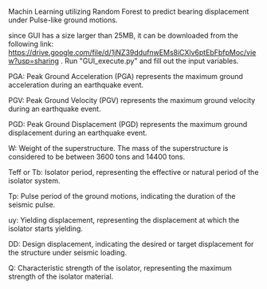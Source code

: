 Machin Learning utilizing Random Forest to predict bearing displacement under Pulse-like ground motions.

since GUI has a size larger than 25MB, it can be downloaded from the following link: https://drive.google.com/file/d/1jNZ39ddufnwEMs8iCXlv6ptEbFbfpMoc/view?usp=sharing .
Run "GUI_execute.py" and fill out the input variables.

PGA: Peak Ground Acceleration (PGA) represents the maximum ground acceleration during an earthquake event.

PGV: Peak Ground Velocity (PGV) represents the maximum ground velocity during an earthquake event.

PGD: Peak Ground Displacement (PGD) represents the maximum ground displacement during an earthquake event.

W: Weight of the superstructure. The mass of the superstructure is considered to be between 3600 tons and 14400 tons.

Teff or Tb: Isolator period, representing the effective or natural period of the isolator system.

Tp: Pulse period of the ground motions, indicating the duration of the seismic pulse.

uy: Yielding displacement, representing the displacement at which the isolator starts yielding.

DD: Design displacement, indicating the desired or target displacement for the structure under seismic loading.

Q: Characteristic strength of the isolator, representing the maximum strength of the isolator material.
